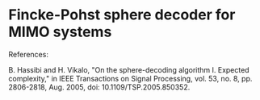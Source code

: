 # Fincke-Pohst sphere decoder for MIMO systems

References:

B. Hassibi and H. Vikalo, "On the sphere-decoding algorithm I. Expected complexity," in IEEE Transactions on Signal Processing, vol. 53, no. 8, pp. 2806-2818, Aug. 2005, doi: 10.1109/TSP.2005.850352.
